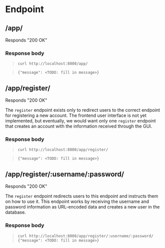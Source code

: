 # Endpoint

## /app/
Responds "200 OK"
### Response body
> `curl http://localhost:8080/app/`  

> `{"message": <TODO: fill in message>}`

## /app/register/
Responds "200 OK"

The `register` endpoint exists only to redirect users to the correct endpoint for registering a new account. The frontend user interface is not yet implemented, but eventually, we would want only one `register` endpoint that creates an account with the information received through the GUI.

### Response body
> `curl http://localhost:8080/app/register/`
  
> `{"message": <TODO: fill in message>}`

## /app/register/:username/:password/
Responds "200 OK"

The `register` endpoint redirects users to this endpoint and instructs them on how to use it. This endpoint works by receiving the username and password information as URL-encoded data and creates a new user in the database.

### Response body
> `curl http://localhost:8080/app/register/:username/:password/`  
> `{"message": <TODO: fill in message>}`
